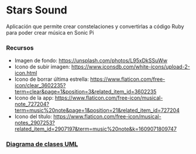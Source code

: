 # Stars Sound
Aplicación que permite crear constelaciones y convertirlas a código Ruby para poder crear música en Sonic Pi

### Recursos
* Imagen de fondo: https://unsplash.com/photos/L95xDkSSuWw
* Icono de subir imagen: https://www.iconsdb.com/white-icons/upload-2-icon.html
* Icono de borrar última estrella: https://www.flaticon.com/free-icon/clear_3602235?term=clear&page=1&position=3&related_item_id=3602235
* Icono de la app: https://www.flaticon.com/free-icon/musical-note_727204?term=music%20note&page=1&position=21&related_item_id=727204
* Icono del título: https://www.flaticon.com/free-icon/musical-notes_2907253?related_item_id=2907197&term=music%20note&k=1609071809747

### [Diagrama de clases UML](https://viewer.diagrams.net/?highlight=0000ff&edit=_blank&layers=1&nav=1&title=StarsSound.drawio#R7V1bc5s6EP41nkkf7OHqy2PstD05pz3NSXrLU0cxiq0pRhRwE%2FfXnxWIm2Rs7ODgOOpkGrQSC2i%2FXa0%2BCdIxJ4vH9wHy5x%2Bpg92OoTmPHfOiYxj6wB7CLyZZJZKRqSeCWUAc3igX3JA%2FmAs1Ll0SB4elhhGlbkT8snBKPQ9Po5IMBQF9KDe7p275qj6aYUlwM0WuLP1GnGieSIfGIJf%2Fhclsnl5Z74%2BSmgVKG%2FMnCefIoQ8Fkfm2Y04CSqPkaPE4wS7rvLRfvl2uvrkffvbf%2F%2F1f%2BAt9Gf%2Fz%2Bd%2Bv3UTZu11OyR4hwF60t%2BrLiCDt03z%2B0e3f%2Fng%2Fo%2Bj66xU%2FRfuN3CXvr7PzNyD4DCa6ogQulzx6tEr7M3wgCxd5UBrfUy%2B64TXQG2PkkpkHx1O4TRyA4DcOIgKmOOcVEfVBOp0T1%2FmAVnTJHiaM0PRnWhrPaUD%2BgFrkQpUOAqgOIo4qo19qccPOBLEG0gCH0OYq7SE9E31AYcTbTKnrIj8kd%2FENsyYLFMyIN6ZRRBepIrr0HOzwUmbyuBAF9GcGInY%2B7zx4SvwooG2LqfQMP%2BB4mC5wFKzgPK7F0LhdHnLE6iMumxfROuRCxL1klunK1F%2BDVyFvBg%2Bd6zf5adyndWvN9fprrgcWKF0OuWBoD0V4zLotLOIPDgqPlotiVO6AUF1C6EdEvNg%2F2S%2B4IfPxHGxxdblgkQC0Jb%2Bzigly3TuGMRJG2ANcGpqbHQrgBjtGBSC7%2BD6qhHHooynxZh%2FiNhdWLrnm%2FcVEFM69d2MIzYnjYC%2BGWIQilKCQ4cpnfhZ3qD2GH%2Bj2idazOzbc0ATKel6GH9Y8iCbUAzQiEmMMA8QfMIN5PUBWBwIZkKuy3bfh0baq4VgCxq4osCQUSLZzSRyU5tEijx2iw24x7AJMxNSllvzMDH3R1SVrm7K1zTWWddEdhjAakohQpj9I2goWb8uow5pBZnggm9qSTf3lnUumxeHnrODsbwpOXTo02d3dsb6D%2FAEUUrgsJBQBhsCUaHmzqX08ymkzHA8zZxVXyW4t1T6HmJprV3GkHuSG9SA3Mg6Eub6EuTGZqUTn2ROddFwxa8Yg%2B%2FTznDWJDnbIcqHQ2XoartAqodWU0HqzgERbgbUtsJqjoQJrBVjlTBMyO7RgwHKTdKdYgtwNe04mm5VazPL0qADwwqRDxO8dR0oyGRgD%2FGYxXibUpYD3C4%2FGfgFXPGdsF0ioH6d3IHlH2IPGQHJQOI8hpsdV0CHfWQ3kc7x4W6y7eOSnJaVVWnokUeE0KN0WavKTWCE9J3lW7EgsWx20QifRZTDFNcY98FlIwXfPLDketZ5RwmPXtKvxGGAXReR3%2BYk24J9HtQz7ozL2B4IHJc%2Bch8J3FXose7OepEs26Ekb0vv7EJfaNOY6csKswN8g%2BM0jArW9fvzYFdWiIomjfAKsASVoVWjBp7yVD2WNzPJD6dpO9y60h4PkDpr1sYHysQP6WF%2B52CFdbLPHHImHDSUPS5a5Ltmk4x5N8XgJTuRJbqcmLs8%2FyzaNmhOX17D4NZKAq1a%2FDsBaJwHieJe%2FUpdQ619NmrXtBTBDpnyzZSZhZHryOhhXU2MhzKGfvAncxE%2B1rrUDlNpe2EoDQgFLF9jFkcpsjiezsa1RzXHk5BMbQ14%2FUJTss8yYj3ImbIuI33cmbGvNzYQbw7q8eemL71LkqNDc2sYDFYpzeK5bHVPBtCn6MfF%2BFXWfiX%2B0zd34R6H9YfhHQ15Fg9AahB%2BRh2YxJ3N2Q1gEgeFAnnSp8eDwqbourukqFrIAX3mBqhtDFIIR4yoELBOYeyNvitfTFOzM2MUYIwnyOL9nGuCYZ%2FJMcxBKfvB6yQejYg3raOhJeX1Fsp6iJ3c1a%2Bv0pLz4AIP6JffuEpWIHIe58Fnix7H%2FFqudmIliA0PcqljFtt0zbxeYSeX6NTHSNu%2BYDmNCaqOSmDaSmL4uJDF1Q8grSGJMebGl20nXPB6FBCWRrtZKGTxUrKqOBcebppiGSlOaN2vbaYopLyVkq6hxupG5%2BKTo2ZOSQ1esqUJ28l1MV26l%2FEV8bRD%2FWiI3TJMhGs1xoLKbvaDVenZT471jmdncMvyXc4WcBo3ZTWeG09wIu3f04W0uGMcCqEiR8VT2cgMpWSbJLK72ifyjbg2F%2FGQkpB11CUhIKoabNW1lILmmriXckgClwy0LmTV49zgZLTjtlhBRk4uPE%2FAkN9aNDET8Ayz8ap3ssyd7%2BfVm0rv7RDylsHw2U9V4C6LKVOlo%2FVJt1YzrdwflgPJslpOpyymbBRKvkl8spH6iTeWMq870NcsHN1t6pynkelisMX8VUp4KC2mIGDWDE7Mc1y3t2ZAic5gT5P1G4c1aMlrxGYfnM0aD8thce6rxGugMmZxlFEW2D%2FzuvbgTvNuRVmrCUlFNUKqiwvFSGilCFaXRpFnbpjQsmat0AvRQtQk8XX3Zlejo9XqVJRUDaoOlbZLCqkFrKpKibgaqZyN8ygiIOWhtkiKDRpWm4ycprHX7tE%2BEpEj85mRICqsGV%2FliSYottnrZJIUlM4GKpGgCFidHUlgyEZnkhIqdqERhraCzR%2F7RF%2FIEYx1bsC4RNMTd0qfHTljrd4xenfu%2Bi%2BP9374vUBOQt4Pp3CubxQPfVtOUnYfIZjaJ9g9GVahNogcw66htqkLmIbPdF5yuOCu5fZGACJblN9KVpzcCibYJCbvGTKRVQiJ7v6yr9TQje6ssflmsp%2BuDzpbXzFjpCgcEuoulUE28R7b184dVLNRh2ZCh8IlCU8xd6pIhI5FV2fmVsda5EPuEN2zYp7Vhwz7lDRtbbPWyuRBbbdjYkwvZAouT40L68nwiXs%2F%2BETK79HwHS4BRtMgz0iJbN2n0T54G6cuTo8IS7nVVQHuFU5p%2BM%2FssxHGqsSlNuhNJkRdNmtVumbwYyPssYLBa%2BmdvOoPSp%2FUmRudc4%2F%2FDSFomJsqVzLN7CbFh1tcxuCi%2BLsv2eqg3RvZCVNvcx8DYHiiOg%2FsQvq2T0xy7fFtH77T6aW9u7a3kSRVjdmDyxCxPovR9%2F1DEyDZ7mi7o0nuaPcr%2F2WXVx0%2BnDE54a0kSBU6GThmc8taSLbZ62XTKQG0t2ZNO2QKLQ9EpulVSm335%2BylQgWL%2BV8qT5vnfejff%2Fg8%3D "Diagrama UML en Draw.io")
